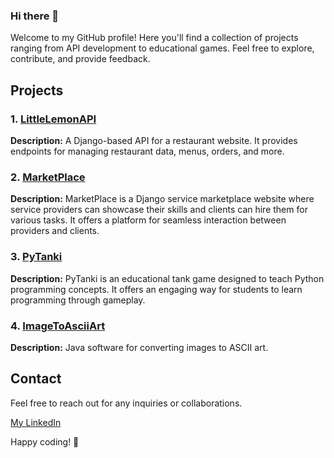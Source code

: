 ### Hi there 👋


Welcome to my GitHub profile! Here you'll find a collection of projects ranging from API development to educational games. Feel free to explore, contribute, and provide feedback.

## Projects

### 1. [LittleLemonAPI](https://github.com/ariel-pi/LittleLemonAPI)
**Description:** A Django-based API for a restaurant website. It provides endpoints for managing restaurant data, menus, orders, and more.

### 2. [MarketPlace](https://github.com/ariel-pi/MarketPlace)
**Description:** MarketPlace is a Django service marketplace website where service providers can showcase their skills and clients can hire them for various tasks. It offers a platform for seamless interaction between providers and clients.

### 3. [PyTanki](https://github.com/ariel-pi/pytanki)
**Description:** PyTanki is an educational tank game designed to teach Python programming concepts. It offers an engaging way for students to learn programming through gameplay.

### 4. [ImageToAsciiArt](https://github.com/ariel-pi/ImageToAsciiArt)
**Description:** Java software for converting images to ASCII art.
## Contact
Feel free to reach out for any inquiries or collaborations.

[My LinkedIn](https://www.linkedin.com/in/ariel-pinhas/)

Happy coding! 🚀
